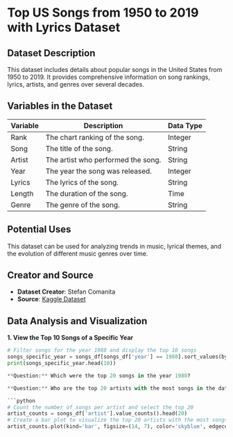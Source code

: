 # Top US Songs from 1950 to 2019 with Lyrics Dataset

## Dataset Description

This dataset includes details about popular songs in the United States from 1950 to 2019. It provides comprehensive information on song rankings, lyrics, artists, and genres over several decades.

## Variables in the Dataset

| Variable | Description                              | Data Type   |
|----------|------------------------------------------|-------------|
| Rank     | The chart ranking of the song.           | Integer     |
| Song     | The title of the song.                   | String      |
| Artist   | The artist who performed the song.       | String      |
| Year     | The year the song was released.          | Integer     |
| Lyrics   | The lyrics of the song.                  | String      |
| Length   | The duration of the song.                | Time        |
| Genre    | The genre of the song.                   | String      |

## Potential Uses

This dataset can be used for analyzing trends in music, lyrical themes, and the evolution of different music genres over time.

## Creator and Source

- **Dataset Creator**: Stefan Comanita
- **Source**: [Kaggle Dataset](https://www.kaggle.com/datasets/stefancomanita/top-us-songs-from-1950-to-2019-w-lyrics)

## Data Analysis and Visualization

**1. View the Top 10 Songs of a Specific Year**

```python
# Filter songs for the year 1988 and display the top 10 songs
songs_specific_year = songs_df[songs_df['year'] == 1988].sort_values(by='rank', ascending=True)
print(songs_specific_year.head(10))

**Question:** Which were the top 20 songs in the year 1980?

**Question:** Who are the top 20 artists with the most songs in the dataset?

```python
# Count the number of songs per artist and select the top 20
artist_counts = songs_df['artist'].value_counts().head(20)
# Create a bar plot to visualize the top 20 artists with the most songs
artist_counts.plot(kind='bar', figsize=(14, 7), color='skyblue', edgecolor='black', title='Top 20 Artists with the Most Songs in the Dataset')

